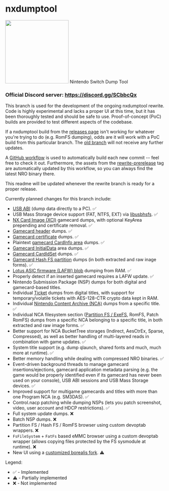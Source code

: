 # nxdumptool
<img width="200" src="romfs/icon/nxdumptool.jpg">
Nintendo Switch Dump Tool

### Official Discord server: https://discord.gg/SCbbcQx

This branch is used for the development of the ongoing nxdumptool rewrite. Code is highly experimental and lacks a proper UI at this time, but it has been thoroughly tested and should be safe to use. Proof-of-concept (PoC) builds are provided to test different aspects of the codebase.

If a nxdumptool build from the [releases page](https://github.com/DarkMatterCore/nxdumptool/releases) isn't working for whatever you're trying to do (e.g. RomFS dumping), odds are it will work with a PoC build from this particular branch. The [old branch](https://github.com/DarkMatterCore/nxdumptool/tree/main) will not receive any further updates.

A [GitHub workflow](https://github.com/DarkMatterCore/nxdumptool/actions) is used to automatically build each new commit -- feel free to check it out. Furthermore, the assets from the [rewrite-prerelease](https://github.com/DarkMatterCore/nxdumptool/releases/tag/rewrite-prerelease) tag are automatically updated by this workflow, so you can always find the latest NRO binary there.

This readme will be updated whenever the rewrite branch is ready for a proper release.

Currently planned changes for this branch include:

* [USB ABI](https://github.com/DarkMatterCore/nxdumptool/tree/rewrite/host) (dump data directly to a PC). :white_check_mark:
* USB Mass Storage device support (FAT, NTFS, EXT) via [libusbhsfs](https://github.com/DarkMatterCore/libusbhsfs). :white_check_mark:
* [NX Card Image (XCI)](https://switchbrew.org/wiki/XCI) gamecard dumps, with optional KeyArea prepending and certificate removal. :white_check_mark:
* [Gamecard header](https://switchbrew.org/wiki/XCI#CardHeader) dumps. :white_check_mark:
* [Gamecard certificate](https://switchbrew.org/wiki/XCI#CertArea) dumps. :white_check_mark:
* Plaintext [gamecard CardInfo area](https://switchbrew.org/wiki/XCI#CardHeaderEncryptedData) dumps. :white_check_mark:
* [Gamecard InitialData](https://switchbrew.org/wiki/XCI#InitialData) area dumps. :white_check_mark:
* [Gamecard CardIdSet](https://switchbrew.org/wiki/Filesystem_services#GameCardIdSet) dumps. :white_check_mark:
* [Gamecard Hash FS partition](https://switchbrew.org/wiki/XCI#PartitionFs) dumps (in both extracted and raw inage forms). :white_check_mark:
* [Lotus ASIC firmware (LAFW) blob](https://switchbrew.org/wiki/Lotus3#User_firmware) dumping from RAM. :white_check_mark:
* Properly detect if an inserted gamecard requires a LAFW update. :white_check_mark:
* Nintendo Submission Package (NSP) dumps for both digital and gamecard-based titles.
* Individual [Ticket](https://switchbrew.org/wiki/Ticket) dumps from digital titles, with support for temporary/volatile tickets with AES-128-CTR crypto data kept in RAM.
* Individual [Nintendo Content Archive (NCA)](https://switchbrew.org/wiki/NCA) dumps from a specific title. :white_check_mark:
* Individual NCA filesystem section ([Partition FS / ExeFS](https://switchbrew.org/wiki/NCA#PFS0), RomFS, Patch RomFS) dumps from a specific NCA belonging to a specific title, in both extracted and raw image forms. :white_check_mark:
* Better support for NCA BucketTree storages (Indirect, AesCtrEx, Sparse, Compressed), as well as better handling of multi-layered reads in combination with game updates. :white_check_mark:
* System title support (e.g. dump qlaunch, shared fonts and much, much more at runtime). :white_check_mark:
* Better memory handling while dealing with compressed NRO binaries. :white_check_mark:
* Event-driven background threads to manage gamecard insertions/ejections, gamecard application metadata parsing (e.g. the game would be properly identified even if its gamecard has never been used on your console), USB ABI sessions and USB Mass Storage devices. :white_check_mark:
* Improved support for multigame gamecards and titles with more than one Program NCA (e.g. SM3DAS). :white_check_mark:
* Control.nacp patching while dumping NSPs (lets you patch screenshot, video, user account and HDCP restrictions). :white_check_mark:
* Full system update dumps. :x:
* Batch NSP dumps. :x:
* Partition FS / Hash FS / RomFS browser using custom devoptab wrappers. :x:
* `FsFileSystem` + `FatFs` based eMMC browser using a custom devoptab wrapper (allows copying files protected by the FS sysmodule at runtime). :x:
* New UI using a [customized borealis fork](https://github.com/DarkMatterCore/borealis/tree/nxdumptool-legacy). :warning:

Legend:

* :white_check_mark: - Implemented
* :warning: - Partially implemented
* :x: - Not implemented
